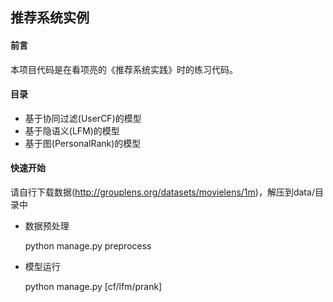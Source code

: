 ## 推荐系统实例
#### 前言
本项目代码是在看项亮的《推荐系统实践》时的练习代码。

#### 目录
* 基于协同过滤(UserCF)的模型
* 基于隐语义(LFM)的模型
* 基于图(PersonalRank)的模型

#### 快速开始
请自行下载数据(http://grouplens.org/datasets/movielens/1m)，解压到data/目录中

* 数据预处理

    python manage.py preprocess

* 模型运行

    python manage.py [cf/lfm/prank]
